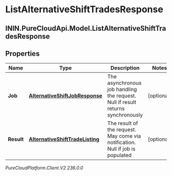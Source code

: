 # ListAlternativeShiftTradesResponse

## ININ.PureCloudApi.Model.ListAlternativeShiftTradesResponse

## Properties

|Name | Type | Description | Notes|
|------------ | ------------- | ------------- | -------------|
| **Job** | [**AlternativeShiftJobResponse**](AlternativeShiftJobResponse) | The asynchronous job handling the request. Null if result returns synchronously | [optional] |
| **Result** | [**AlternativeShiftTradeListing**](AlternativeShiftTradeListing) | The result of the request. May come via notification. Null if job is populated | [optional] |



_PureCloudPlatform.Client.V2 236.0.0_
